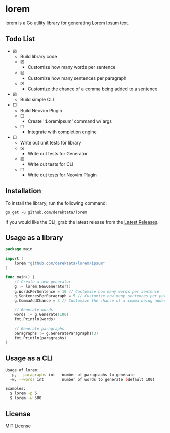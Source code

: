 # lorem

lorem is a Go utility library for generating Lorem Ipsum text.

## Todo List

- [X] - Build library code
  - [X] - Customize how many words per sentence
  - [X] - Customize how many sentences per paragraph
  - [X] - Customize the chance of a comma being added to a sentence
- [X] - Build simple CLI
- [ ] - Build Neovim Plugin
  - [ ] - Create ':LoremIpsum' command w/ args
  - [ ] - Integrate with completion engine
- [ ] - Write out unit tests for library
  - [X] - Write out tests for Generator
  - [X] - Write out tests for CLI
  - [ ] - Write out tests for Neovim Plugin

## Installation

To install the library, run the following command:

```
go get -u github.com/derektata/lorem
```

If you would like the CLI, grab the latest release from the [Latest Releases](https://github.com/derektata/lorem/releases).

## Usage as a library

```go
package main

import (
    lorem "github.com/derektata/lorem/ipsum"
)

func main() {
    // Create a new generator
    g := lorem.NewGenerator()
    g.WordsPerSentence = 10 // Customize how many words per sentence
    g.SentencesPerParagraph = 5 // Customize how many sentences per paragraph
    g.CommaAddChance = 3 // Customize the chance of a comma being added to a sentence

    // Generate words
    words := g.Generate(100)
    fmt.Println(words)

    // Generate paragraphs
    paragraphs := g.GenerateParagraphs(3)
    fmt.Println(paragraphs)
}
```

## Usage as a CLI

```bash
Usage of lorem:
  -p, --paragraphs int   number of paragraphs to generate
  -w, --words int        number of words to generate (default 100)

Examples:
  $ lorem -p 5
  $ lorem -w 500
```

## License

MIT License